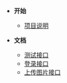 <!-- 这是目录树文件 -->

- **开始**
	- [项目说明](/README)
	<!-- - [接口说明](/doc-exp) -->

- **文档**
	- [测试接口](/project/api-test)
    - [登录接口](/project/api-login)
    - [上传图片接口](/project/api-pic)

